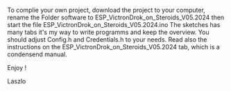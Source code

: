 To complie your own project, download the project to your computer, rename the Folder software to 
ESP_VictronDrok_on_Steroids_V05.2024
then start the file ESP_VictronDrok_on_Steroids_V05.2024.ino 
The sketches has many tabs it's my way to write programms and keep the overview.
You should adjust Config.h and Credentials.h to your needs.
Read also the instructions on the ESP_VictronDrok_on_Steroids_V05.2024 tab, which is a condensend manual.

Enjoy !

Laszlo

